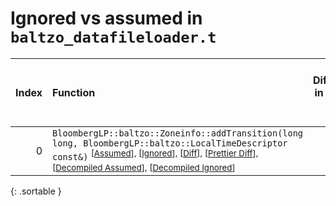 # Ignored vs assumed in `baltzo_datafileloader.t`

<script src="../sorttable.js"></script>

|   Index | Function                                                                                                                                                                                                                                                                                                                      |   Difference in number of lines |   Function size difference in bytes |   Number of lines in assumed build |   Number of bytes in assumed build |   Number of lines in ignored build |   Number of bytes in ignored build |
|--------:|:------------------------------------------------------------------------------------------------------------------------------------------------------------------------------------------------------------------------------------------------------------------------------------------------------------------------------|--------------------------------:|------------------------------------:|-----------------------------------:|-----------------------------------:|-----------------------------------:|-----------------------------------:|
|       0 | `BloombergLP::baltzo::Zoneinfo::addTransition(long long, BloombergLP::baltzo::LocalTimeDescriptor const&)` <sup>\[[Assumed](0-assume)\], \[[Ignored](0-none)\], \[[Diff](0.diff.html)\], \[[Prettier Diff](0-diff.html)\], \[[Decompiled Assumed](0-assume-decompiled.txt)\], \[[Decompiled Ignored](0-none-decompiled.txt)\] |                               5 |                                  16 |                                185 |                                672 |                                180 |                                656 |
{: .sortable }
